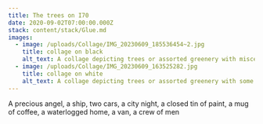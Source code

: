 ```yaml
---
title: The trees on I70
date: 2020-09-02T07:00:00.000Z
stack: content/stack/Glue.md
images:
  - image: /uploads/Collage/IMG_20230609_185536454~2.jpg
    title: collage on black
    alt_text: A collage depicting trees or assorted greenery with miscellanious objects
  - image: /uploads/Collage/IMG_20230609_163525282.jpg
    title: collage on white
    alt_text: A collage depicting trees or assorted greenery with some hidden obejcts
---
```


A precious angel, a ship, two cars, a city night, a closed tin of paint, a mug of coffee, a waterlogged home, a van, a crew of men
